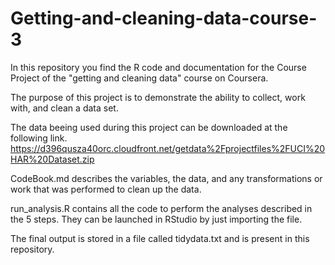 # Getting-and-cleaning-data-course-3

In this repository you find the R code and documentation for the Course Project of the "getting and cleaning data" course on Coursera.

The purpose of this project is to demonstrate the ability to collect, work with, and clean a data set.

The data beeing used during this project can be downloaded at the following link.
https://d396qusza40orc.cloudfront.net/getdata%2Fprojectfiles%2FUCI%20HAR%20Dataset.zip

CodeBook.md describes the variables, the data, and any transformations or work that was performed to clean up the data.

run_analysis.R contains all the code to perform the analyses described in the 5 steps. They can be launched in RStudio by just importing the file.

The final output is stored in a file called tidydata.txt and is present in this repository.
